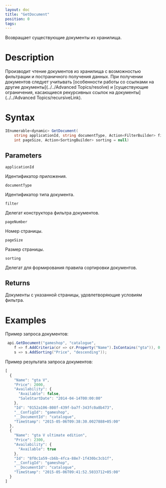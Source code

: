 ```yaml
---
layout: doc
title: "GetDocument"
position: 0
tags:
---
```


Возвращает существующие документы из хранилища.

# Description
Производит чтение документов из хранилища с возможностью фильтрации и постраничного получения данных.
При получении документов следует учитывать [особенности работы со ссылками на другие документы](../../Advanced Topics/resolve) и [существующие ограничения, касающиеся рекурсивных ссылок на документы](../../Advanced Topics/recursiveLink).

# Syntax
```csharp
IEnumerable<dynamic> GetDocument( 
	string applicationId, string documentType, Action<FilterBuilder> filter, int pageNumber, 
	int pageSize, Action<SortingBuilder> sorting = null)
```

## Parameters

`applicationId`

Идентификатор приложения.

`documentType`

Идентификатор типа документа.

`filter`

Делегат конструктора фильтра документов.

`pageNumber`

Номер страницы.

`pageSize`

Размер страницы.

`sorting`

Делегат для формирования правила сортировки документов.

## Returns

Документы с указанной страницы, удовлетворяющие условиям фильтра.

# Examples

Пример запроса документов:

```csharp
 api.GetDocument("gameshop", "catalogue",
	f => f.AddCriteria(cr => cr.Property("Name").IsContains("gta")), 0, 2,
	s => s.AddSorting("Price", "descending"));
```

Пример результата запроса документов:

```js
[
  {
    "Name": "gta V",
    "Price": 2000,
    "Availability": {
      "Available": false,
      "SaleStartDate": "2014-04-14T00:00:00"
    },
    "Id": "0152a106-808f-439f-ba7f-343fc0a8b473",
    "__ConfigId": "gameshop",
    "__DocumentId": "catalogue",
    "TimeStamp": "2015-05-06T09:38:30.0027888+05:00"
  },
  {
    "Name": "gta V ultimate edition",
    "Price": 2300,
    "Availability": {
      "Available": true
    },
    "Id": "8f0c1a59-cb6b-4fca-88e7-1f430bc3cb1f",
    "__ConfigId": "gameshop",
    "__DocumentId": "catalogue",
    "TimeStamp": "2015-05-06T09:41:52.5033712+05:00"
  }
]
```
